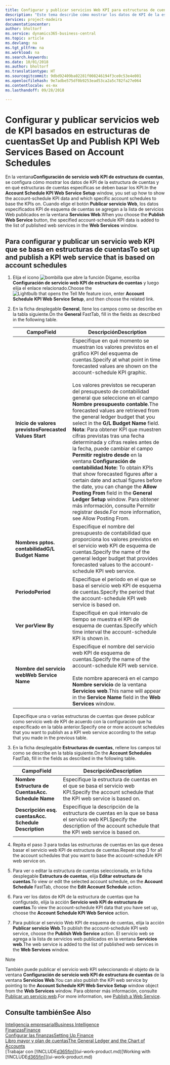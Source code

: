 ```yaml
---
title: Configurar y publicar servicios Web KPI para estructuras de cuentas | Documentos de Microsoft
description: "Este tema describe cómo mostrar los datos de KPI de la estructura de cuentas en función de estructuras de cuentas específicas."
services: project-madeira
documentationcenter: 
author: bholtorf
ms.service: dynamics365-business-central
ms.topic: article
ms.devlang: na
ms.tgt_pltfrm: na
ms.workload: na
ms.search.keywords: 
ms.date: 10/01/2018
ms.author: bholtorf
ms.translationtype: HT
ms.sourcegitcommit: 9dbd92409ba02281f008246194f3ce0c53e4e001
ms.openlocfilehash: 9e7adbe575df0b9253ead53ca2a5c782fa27e064
ms.contentlocale: es-mx
ms.lasthandoff: 09/28/2018

---
```

# <a name="set-up-and-publish-kpi-web-services-based-on-account-schedules"></a><span data-ttu-id="9ab49-103">Configurar y publicar servicios web de KPI basados en estructuras de cuentas</span><span class="sxs-lookup"><span data-stu-id="9ab49-103">Set Up and Publish KPI Web Services Based on Account Schedules</span></span>
<span data-ttu-id="9ab49-104">En la ventana**Configuración de servicio web KPI de estructura de cuentas**, se configura cómo mostrar los datos de KPI de la estructura de cuentas y en qué estructuras de cuentas específicas se deben basar los KPI.</span><span class="sxs-lookup"><span data-stu-id="9ab49-104">In the **Account Schedule KPI Web Service Setup** window, you set up how to show the account-schedule KPI data and which specific account schedules to base the KPIs on.</span></span> <span data-ttu-id="9ab49-105">Cuando elige el botón **Publicar servicio Web**, los datos especificados KPI de esquema de cuentas se agregan a la lista de servicios Web publicados en la ventana **Servicios Web**.</span><span class="sxs-lookup"><span data-stu-id="9ab49-105">When you choose the **Publish Web Service** button, the specified account-schedule KPI data is added to the list of published web services in the **Web Services** window.</span></span>  

## <a name="to-set-up-and-publish-a-kpi-web-service-that-is-based-on-account-schedules"></a><span data-ttu-id="9ab49-106">Para configurar y publicar un servicio web KPI que se basa en estructuras de cuentas</span><span class="sxs-lookup"><span data-stu-id="9ab49-106">To set up and publish a KPI web service that is based on account schedules</span></span>  
1.  <span data-ttu-id="9ab49-107">Elija el icono ![bombilla que abre la función Dígame](media/ui-search/search_small.png "Dígame que desea hacer"), escriba **Configuración de servicio web KPI de estructura de cuentas** y luego elija el enlace relacionado.</span><span class="sxs-lookup"><span data-stu-id="9ab49-107">Choose the ![Lightbulb that opens the Tell Me feature](media/ui-search/search_small.png "Tell me what you want to do") icon, enter **Account Schedule KPI Web Service Setup**, and then choose the related link.</span></span>  
2.  <span data-ttu-id="9ab49-108">En la ficha desplegable **General**, llene los campos como se describe en la tabla siguiente.</span><span class="sxs-lookup"><span data-stu-id="9ab49-108">On the **General** FastTab, fill in the fields as described in the following table.</span></span>  

    |<span data-ttu-id="9ab49-109">Campo</span><span class="sxs-lookup"><span data-stu-id="9ab49-109">Field</span></span>|<span data-ttu-id="9ab49-110">Descripción</span><span class="sxs-lookup"><span data-stu-id="9ab49-110">Description</span></span>|  
    |---------------------------------|---------------------------------------|  
    |<span data-ttu-id="9ab49-111">**Inicio de valores previstos**</span><span class="sxs-lookup"><span data-stu-id="9ab49-111">**Forecasted Values Start**</span></span>|<span data-ttu-id="9ab49-112">Especifique en qué momento se muestran los valores previstos en el gráfico KPI del esquema de cuentas.</span><span class="sxs-lookup"><span data-stu-id="9ab49-112">Specify at what point in time forecasted values are shown on the account-schedule KPI graphic.</span></span><br /><br /> <span data-ttu-id="9ab49-113">Los valores previstos se recuperan del presupuesto de contabilidad general que seleccione en el campo **Nombre presupuesto contable**.</span><span class="sxs-lookup"><span data-stu-id="9ab49-113">The forecasted values are retrieved from the general ledger budget that you select in the **G/L Budget Name** field.</span></span> <span data-ttu-id="9ab49-114">**Nota**: Para obtener KPI que muestren cifras previstas tras una fecha determinada y cifras reales antes de la fecha, puede cambiar el campo **Permitir registro desde** en la ventana **Configuración de contabilidad**.</span><span class="sxs-lookup"><span data-stu-id="9ab49-114">**Note:**  To obtain KPIs that show forecasted figures after a certain date and actual figures before the date, you can change the **Allow Posting From** field in the **General Ledger Setup** window.</span></span> <span data-ttu-id="9ab49-115">Para obtener más información, consulte Permitir registrar desde.</span><span class="sxs-lookup"><span data-stu-id="9ab49-115">For more information, see Allow Posting From.</span></span>|  
    |<span data-ttu-id="9ab49-116">**Nombres pptos. contabilidad**</span><span class="sxs-lookup"><span data-stu-id="9ab49-116">**G/L Budget Name**</span></span>|<span data-ttu-id="9ab49-117">Especifique el nombre del presupuesto de contabilidad que proporciona los valores previstos en el servicio web KPI de esquema de cuentas.</span><span class="sxs-lookup"><span data-stu-id="9ab49-117">Specify the name of the general ledger budget that provides forecasted values to the account-schedule KPI web service.</span></span>|  
    |<span data-ttu-id="9ab49-118">**Periodo**</span><span class="sxs-lookup"><span data-stu-id="9ab49-118">**Period**</span></span>|<span data-ttu-id="9ab49-119">Especifique el periodo en el que se basa el servicio web KPI de esquema de cuentas.</span><span class="sxs-lookup"><span data-stu-id="9ab49-119">Specify the period that the account-schedule KPI web service is based on.</span></span>|  
    |<span data-ttu-id="9ab49-120">**Ver por**</span><span class="sxs-lookup"><span data-stu-id="9ab49-120">**View By**</span></span>|<span data-ttu-id="9ab49-121">Especifiqué en qué intervalo de tiempo se muestra el KPI de esquema de cuentas.</span><span class="sxs-lookup"><span data-stu-id="9ab49-121">Specify which time interval the account-schedule KPI is shown in.</span></span>|  
    |<span data-ttu-id="9ab49-122">**Nombre del servicio web**</span><span class="sxs-lookup"><span data-stu-id="9ab49-122">**Web Service Name**</span></span>|<span data-ttu-id="9ab49-123">Especifique el nombre del servicio web KPI de esquema de cuentas.</span><span class="sxs-lookup"><span data-stu-id="9ab49-123">Specify the name of the account-schedule KPI web service.</span></span><br /><br /> <span data-ttu-id="9ab49-124">Este nombre aparecerá en el campo **Nombre servicio** de la ventana **Servicios web**.</span><span class="sxs-lookup"><span data-stu-id="9ab49-124">This name will appear in the **Service Name** field in the **Web Services** window.</span></span>|  

    <span data-ttu-id="9ab49-125">Especifique una o varias estructuras de cuentas que desee publicar como servicio web de KPI de acuerdo con la configuración que ha especificado en la tabla anterior.</span><span class="sxs-lookup"><span data-stu-id="9ab49-125">Specify one or more account schedules that you want to publish as a KPI web service according to the setup that you made in the previous table.</span></span>  

3.  <span data-ttu-id="9ab49-126">En la ficha desplegable **Estructuras de cuentas**, rellene los campos tal como se describe en la tabla siguiente.</span><span class="sxs-lookup"><span data-stu-id="9ab49-126">On the **Account Schedules** FastTab, fill in the fields as described in the following table.</span></span>  

    |<span data-ttu-id="9ab49-127">Campo</span><span class="sxs-lookup"><span data-stu-id="9ab49-127">Field</span></span>|<span data-ttu-id="9ab49-128">Descripción</span><span class="sxs-lookup"><span data-stu-id="9ab49-128">Description</span></span>|  
    |---------------------------------|---------------------------------------|  
    |<span data-ttu-id="9ab49-129">**Nombre Estructura de Cuentas**</span><span class="sxs-lookup"><span data-stu-id="9ab49-129">**Acc. Schedule Name**</span></span>|<span data-ttu-id="9ab49-130">Especifique la estructura de cuentas en el que se basa el servicio web KPI.</span><span class="sxs-lookup"><span data-stu-id="9ab49-130">Specify the account schedule that the KPI web service is based on.</span></span>|  
    |<span data-ttu-id="9ab49-131">**Descripción esq. cuentas**</span><span class="sxs-lookup"><span data-stu-id="9ab49-131">**Acc. Schedule Description**</span></span>|<span data-ttu-id="9ab49-132">Especifique la descripción de la estructura de cuentas en la que se basa el servicio web KPI.</span><span class="sxs-lookup"><span data-stu-id="9ab49-132">Specify the description of the account schedule that the KPI web service is based on.</span></span>|  

4.  <span data-ttu-id="9ab49-133">Repita el paso 3 para todas las estructuras de cuentas en las que desea basar el servicio web KPI de estructura de cuentas.</span><span class="sxs-lookup"><span data-stu-id="9ab49-133">Repeat step 3 for all the account schedules that you want to base the account-schedule KPI web service on.</span></span>  
5.  <span data-ttu-id="9ab49-134">Para ver o editar la estructura de cuentas seleccionada, en la ficha desplegable **Estructura de cuentas**, elija **Editar estructura de cuentas**.</span><span class="sxs-lookup"><span data-stu-id="9ab49-134">To view or edit the selected account schedule, on the **Account Schedule** FastTab, choose the **Edit Account Schedule** action.</span></span>  
6.  <span data-ttu-id="9ab49-135">Para ver los datos de KPI de la estructura de cuentas que ha configurado, elija la acción **Servicio web KPI de estructura de cuentas**.</span><span class="sxs-lookup"><span data-stu-id="9ab49-135">To view the account-schedule KPI data that you have set up, choose the **Account Schedule KPI Web Service** action.</span></span>  
7.  <span data-ttu-id="9ab49-136">Para publicar el servicio Web KPI de esquema de cuentas, elija la acción **Publicar servicio Web**.</span><span class="sxs-lookup"><span data-stu-id="9ab49-136">To publish the account-schedule KPI web service, choose the **Publish Web Service** action.</span></span> <span data-ttu-id="9ab49-137">El servicio web se agrega a la lista de servicios web publicados en la ventana **Servicios web**.</span><span class="sxs-lookup"><span data-stu-id="9ab49-137">The web service is added to the list of published web services in the **Web Services** window.</span></span>  

> [!NOTE]  
>  <span data-ttu-id="9ab49-138">También puede publicar el servicio web KPI seleccionando el objeto de la ventana **Configuración de servicio web KPI de estructura de cuentas** de la ventana **Servicios Web**.</span><span class="sxs-lookup"><span data-stu-id="9ab49-138">You can also publish the KPI web service by pointing to the **Account Schedule KPI Web Service Setup** window object from the **Web Services** window.</span></span> <span data-ttu-id="9ab49-139">Para obtener más información, consulte [Publicar un servicio web](across-how-publish-web-service.md).</span><span class="sxs-lookup"><span data-stu-id="9ab49-139">For more information, see [Publish a Web Service](across-how-publish-web-service.md).</span></span>  

## <a name="see-also"></a><span data-ttu-id="9ab49-140">Consulte también</span><span class="sxs-lookup"><span data-stu-id="9ab49-140">See Also</span></span>  
[<span data-ttu-id="9ab49-141">Inteligencia empresarial</span><span class="sxs-lookup"><span data-stu-id="9ab49-141">Business Intelligence</span></span>](bi.md)  
[<span data-ttu-id="9ab49-142">Finanzas</span><span class="sxs-lookup"><span data-stu-id="9ab49-142">Finance</span></span>](finance.md)  
[<span data-ttu-id="9ab49-143">Configurar las finanzas</span><span class="sxs-lookup"><span data-stu-id="9ab49-143">Setting Up Finance</span></span>](finance-setup-finance.md)  
[<span data-ttu-id="9ab49-144">Libro mayor y plan de cuentas</span><span class="sxs-lookup"><span data-stu-id="9ab49-144">The General Ledger and the Chart of Accounts</span></span>](finance-general-ledger.md)  
<span data-ttu-id="9ab49-145">[Trabajar con [!INCLUDE[d365fin](includes/d365fin_md.md)]](ui-work-product.md)</span><span class="sxs-lookup"><span data-stu-id="9ab49-145">[Working with [!INCLUDE[d365fin](includes/d365fin_md.md)]](ui-work-product.md)</span></span>

